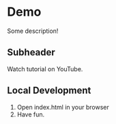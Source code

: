 # Demo

Some description!

## Subheader

Watch tutorial on YouTube.

## Local Development

1. Open index.html in your browser
2. Have fun.

